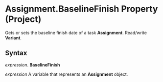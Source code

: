 
# Assignment.BaselineFinish Property (Project)

Gets or sets the baseline finish date of a task  **Assignment**. Read/write **Variant**.


## Syntax

 _expression_. **BaselineFinish**

 _expression_ A variable that represents an **Assignment** object.

